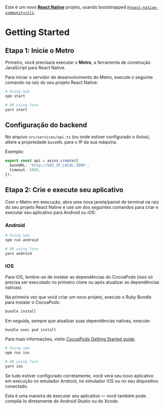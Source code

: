 Este é um novo [**React Native**](https://reactnative.dev) projeto, usando bootstrapped [`@react-native-community/cli`](https://github.com/react-native-community/cli).

# Getting Started

## Etapa 1: Inicie o Metro

Primeiro, você precisará executar o **Metro**, a ferramenta de construção JavaScript para React Native.

Para iniciar o servidor de desenvolvimento do Metro, execute o seguinte comando na raiz do seu projeto React Native:

```sh
# Using npm
npm start

# OR using Yarn
yarn start
```

## Configuração do backend

No arquivo `src/services/api.ts` (ou onde estiver configurado o Axios), altere a propriedade `baseURL` para o IP da sua máquina.

Exemplo:

```ts
export const api = axios.create({
  baseURL: 'http://SEU_IP_LOCAL:3000',
  timeout: 5000,
});
```

## Etapa 2: Crie e execute seu aplicativo

Com o Metro em execução, abra uma nova janela/painel de terminal na raiz do seu projeto React Native e use um dos seguintes comandos para criar e executar seu aplicativo para Android ou iOS:

### Android

```sh
# Using npm
npm run android

# OR using Yarn
yarn android
```

### iOS

Para iOS, lembre-se de instalar as dependências do CocoaPods (isso só precisa ser executado no primeiro clone ou após atualizar as dependências nativas).

Na primeira vez que você criar um novo projeto, execute o Ruby Bundle para instalar o CocoaPods:

```sh
bundle install
```

Em seguida, sempre que atualizar suas dependências nativas, execute:

```sh
bundle exec pod install
```

Para mais informações, visite [CocoaPods Getting Started guide](https://guides.cocoapods.org/using/getting-started.html).

```sh
# Using npm
npm run ios

# OR using Yarn
yarn ios
```

Se tudo estiver configurado corretamente, você verá seu novo aplicativo em execução no emulador Android, no simulador iOS ou no seu dispositivo conectado.

Esta é uma maneira de executar seu aplicativo — você também pode compilá-lo diretamente do Android Studio ou do Xcode.
